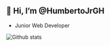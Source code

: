 ## 👋 Hi, I’m @HumbertoJrGH
- Junior Web Developer

![Github stats](https://github-readme-stats-ixi56b9o9-humbertojrghs-projects.vercel.app/api/top-langs/?layout=donut-vertical&langs_count=12&theme=radical&username=HumbertoJrGH)

